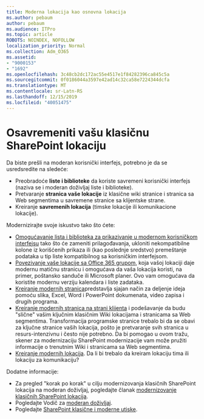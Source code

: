 ```yaml
---
title: Moderna lokacija kao osnovna lokacija
ms.author: pebaum
author: pebaum
ms.audience: ITPro
ms.topic: article
ROBOTS: NOINDEX, NOFOLLOW
localization_priority: Normal
ms.collection: Adm_O365
ms.assetid:
- "9000153"
- "1692"
ms.openlocfilehash: 3c48cb2dc172ac55e4517e1f84282396ca845c5a
ms.sourcegitcommit: 0f0186044a3597e42ad14c32ca58e7224344dcfa
ms.translationtype: MT
ms.contentlocale: sr-Latn-RS
ms.lasthandoff: 12/15/2019
ms.locfileid: "40051475"
---
```

# <a name="modernize-your-classic-sharepoint-site"></a>Osavremeniti vašu klasičnu SharePoint lokaciju

Da biste prešli na moderan korisnički interfejs, potrebno je da se usredsredite na sledeće:

- Preobradoće **liste i biblioteke** da koriste savremeni korisnički interfejs (naziva se i moderan doživljaj liste i biblioteke).
- Pretvaranje **stranica vaše lokacije** iz klasične wiki stranice i stranica sa Web segmentima u savremene stranice sa klijentske strane.
- Kreiranje **savremenih lokacija** (timske lokacije ili komunikacione lokacije).

Modernizirajte svoje iskustvo tako što ćete:
- [Omogućavanje lista i biblioteka za prikazivanje u modernom korisničkom interfejsu](https://docs.microsoft.com/sharepoint/dev/transform/modernize-userinterface-lists-and-libraries) tako što će zameniti prilagođavanja, ukloniti nekompatibilne kolone iz korišćenih prikaza ili (kao poslednje sredstvo) premeštanje podataka u tip liste kompatibilnog sa korisničkim interfejsom.
- [Povezivanje vaše lokacije sa Office 365 grupom](https://docs.microsoft.com/sharepoint/dev/transform/modernize-connect-to-office365-group), koja vašoj lokaciji daje modernu matičnu stranicu i omogućava da vaša lokacija koristi, na primer, poštansko sanduče ili Microsoft planer. Ovo vam omogućava da koristite modernu verziju kalendara i liste zadataka.
- [Kreiranje modernih stranica](https://support.office.com/article/create-and-use-modern-pages-on-a-sharepoint-site-b3d46deb-27a6-4b1e-87b8-df851e503dec)predstavlja sjajan način za deljenje ideja pomoću slika, Excel, Word i PowerPoint dokumenata, video zapisa i drugih programa.
- [Kreiranje modernih stranica na strani klijenta](https://docs.microsoft.com/sharepoint/dev/transform/modernize-userinterface-site-pages) i podešavanje da budu "slične" vašim ključnim klasičnim Wiki lokacijama i stranicama sa Web segmentima. Transformacija programske stranice trebalo bi da se obavi za ključne stranice vaših lokacija, pošto je pretvaranje svih stranica u resurs-intenzivnu i često nije potrebno. Da bi pomogao u ovom tražu, skener za modernizaciju SharePoint modernizacije vam može pružiti informacije o trenutnim Wiki i stranicama sa Web segmentima.
- [Kreiranje modernih lokacija](https://support.office.com/article/create-a-team-site-in-sharepoint-ef10c1e7-15f3-42a3-98aa-b5972711777d). Da li bi trebalo da kreiram lokaciju tima ili lokaciju za komunikaciju?

Dodatne informacije: 
- Za pregled "korak po korak" u cilju modernizovanja klasičnih SharePoint lokacija na moderan doživljaj, pogledajte članak [modernizovanje klasičnih SharePoint lokacija](https://docs.microsoft.com/sharepoint/dev/transform/modernize-classic-sites).
- Pogledajte Vodič za [moderan doživljaj](https://docs.microsoft.com/sharepoint/guide-to-sharepoint-modern-experience).
- Pogledajte [SharePoint klasične i moderne utiske](https://support.office.com/article/sharepoint-classic-and-modern-experiences-5725c103-505d-4a6e-9350-300d3ec7d73f). 




